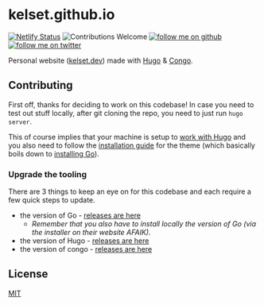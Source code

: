# kelset.github.io

[![Netlify Status](https://api.netlify.com/api/v1/badges/bb974a55-c950-4200-993b-a4cbfe73abea/deploy-status)](https://app.netlify.com/sites/xenodochial-northcutt-74ba42/deploys) ![Contributions Welcome](https://img.shields.io/badge/contributions-welcome-brightgreen)
<a href="https://github.com/kelset?tab=followers">
<img alt="follow me on github" src="https://img.shields.io/github/followers/kelset?label=Follow%20%40kelset&style=social" />
</a>
<a href="https://twitter.com/kelset">
<img alt="follow me on twitter" src="https://img.shields.io/twitter/follow/kelset?label=Follow%20%40kelset&style=social" />
</a>

Personal website ([kelset.dev](https://kelset.dev/)) made with [Hugo](https://gohugo.io/) & [Congo](https://github.com/jpanther/congo).

## Contributing

First off, thanks for deciding to work on this codebase! In case you need to test out stuff locally, after git cloning the repo, you need to just run `hugo server`.

This of course implies that your machine is setup to [work with Hugo](https://gohugo.io/getting-started/quick-start/) and you also need to follow the [installation guide](https://jpanther.github.io/congo/docs/installation/) for the theme (which basically boils down to [installing Go](https://go.dev/dl/)).

### Upgrade the tooling

There are 3 things to keep an eye on for this codebase and each require a few quick steps to update.

- the version of Go - [releases are here](https://go.dev/doc/devel/release)
  - *Remember that you also have to install locally the version of Go (via the installer on their website AFAIK).*
- the version of Hugo - [releases are here](https://github.com/gohugoio/hugo/releases)
- the version of congo - [releases are here](https://github.com/jpanther/congo/releases)

## License

[MIT](./LICENSE)

